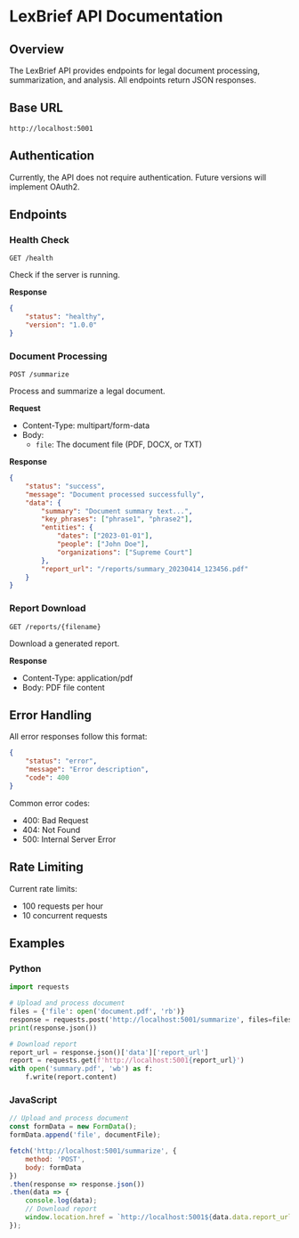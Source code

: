 # LexBrief API Documentation

## Overview

The LexBrief API provides endpoints for legal document processing, summarization, and analysis. All endpoints return JSON responses.

## Base URL

```
http://localhost:5001
```

## Authentication

Currently, the API does not require authentication. Future versions will implement OAuth2.

## Endpoints

### Health Check

```
GET /health
```

Check if the server is running.

**Response**
```json
{
    "status": "healthy",
    "version": "1.0.0"
}
```

### Document Processing

```
POST /summarize
```

Process and summarize a legal document.

**Request**
- Content-Type: multipart/form-data
- Body:
  - `file`: The document file (PDF, DOCX, or TXT)

**Response**
```json
{
    "status": "success",
    "message": "Document processed successfully",
    "data": {
        "summary": "Document summary text...",
        "key_phrases": ["phrase1", "phrase2"],
        "entities": {
            "dates": ["2023-01-01"],
            "people": ["John Doe"],
            "organizations": ["Supreme Court"]
        },
        "report_url": "/reports/summary_20230414_123456.pdf"
    }
}
```

### Report Download

```
GET /reports/{filename}
```

Download a generated report.

**Response**
- Content-Type: application/pdf
- Body: PDF file content

## Error Handling

All error responses follow this format:

```json
{
    "status": "error",
    "message": "Error description",
    "code": 400
}
```

Common error codes:
- 400: Bad Request
- 404: Not Found
- 500: Internal Server Error

## Rate Limiting

Current rate limits:
- 100 requests per hour
- 10 concurrent requests

## Examples

### Python

```python
import requests

# Upload and process document
files = {'file': open('document.pdf', 'rb')}
response = requests.post('http://localhost:5001/summarize', files=files)
print(response.json())

# Download report
report_url = response.json()['data']['report_url']
report = requests.get(f'http://localhost:5001{report_url}')
with open('summary.pdf', 'wb') as f:
    f.write(report.content)
```

### JavaScript

```javascript
// Upload and process document
const formData = new FormData();
formData.append('file', documentFile);

fetch('http://localhost:5001/summarize', {
    method: 'POST',
    body: formData
})
.then(response => response.json())
.then(data => {
    console.log(data);
    // Download report
    window.location.href = `http://localhost:5001${data.data.report_url}`;
});
``` 